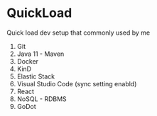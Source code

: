 # QuickLoad
 Quick load dev setup that commonly used by me

 1. Git
 2. Java 11 - Maven
 3. Docker
 4. KinD
 5. Elastic Stack
 6. Visual Studio Code (sync setting enabld)
 7. React
 8. NoSQL - RDBMS
 9. GoDot
